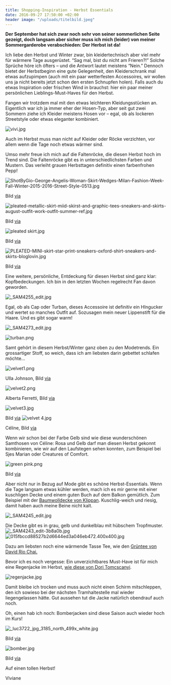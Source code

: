 ```yaml
---
title: Shopping-Inspiration - Herbst Essentials
date: 2016-09-27 17:50:00 +02:00
header image: "/uploads/titelbild.jpeg"
---
```


**Der September hat sich zwar noch sehr von seiner sommerlichen Seite gezeigt, doch langsam aber sicher muss ich mich (leider) von meiner Sommergarderobe verabschieden: Der Herbst ist da!**

Ich liebe den Herbst und Winter zwar, bin kleidertechnisch aber viel mehr für wärmere Tage ausgerüstet. “Sag mal, bist du nicht am Frieren?!” Solche Sprüche höre ich öfters – und die Antwort lautet meistens “Nein.” Dennoch bietet der Herbstbeginn eine gute Gelegenheit, den Kleiderschrank mal etwas aufzupimpen (auch mit ein paar wetterfesten Accessoires, wir wollen uns ja nicht bereits jetzt schon den ersten Schnupfen holen). Falls auch du etwas Inspiration oder frischen Wind in brauchst: hier ein paar meiner persönlichen Lieblings-Must-Haves für den Herbst.

Fangen wir trotzdem mal mit den etwas leichteren Kleidungsstücken an. Eigentlich war ich ja immer eher der Hosen-Typ, aber seit gut zwei Sommern ziehe ich Kleider meistens Hosen vor – egal, ob als lockeren Streetstyle oder etwas eleganter kombiniert. 

![vivi.jpg](/uploads/vivi.jpg)

Auch im Herbst muss man nicht auf Kleider oder Röcke verzichten, vor allem wenn die Tage noch etwas wärmer sind. 



Umso mehr freue ich mich auf die Faltenröcke, die diesen Herbst hoch im Trend sind. Die Faltenröcke gibt es in unterschiedlichsten Farben und Mustern. Das verleiht grauen Herbsttagen definitiv einen farbenfrohen Pepp!

![ShotByGio-George-Angelis-Woman-Skirt-Wedges-Milan-Fashion-Week-Fall-Winter-2015-2016-Street-Style-0513.jpg](/uploads/ShotByGio-George-Angelis-Woman-Skirt-Wedges-Milan-Fashion-Week-Fall-Winter-2015-2016-Street-Style-0513.jpg)

Bild [via](http://shotbygio.com/tag/mfw-fallwinter-20152016-street-style/page/3/) 


![pleated-metallic-skirt-miid-skirst-and-graphic-tees-sneakers-and-skirts-august-outfit-work-outfit-summer-ref.jpg](/uploads/pleated-metallic-skirt-miid-skirst-and-graphic-tees-sneakers-and-skirts-august-outfit-work-outfit-summer-ref.jpg)


Bild [via](http://www.closetfulofclothes.com/how-to-wear-pleated-skirts/)

![pleated skirt.jpg](/uploads/pleated%20skirt.jpg)

Bild [via](https://www.pinterest.com/pin/344525440223122014/)

![PLEATED-MINI-skirt-star-print-sneakers-oxford-shirt-sneakers-and-skirts-bloglovin.jpg](/uploads/PLEATED-MINI-skirt-star-print-sneakers-oxford-shirt-sneakers-and-skirts-bloglovin.jpg)

Bild [via](http://www.closetfulofclothes.com/how-to-wear-pleated-skirts/)

Eine weitere, persönliche, Entdeckung für diesen Herbst sind ganz klar: Kopfbedeckungen. Ich bin in den letzten Wochen regelrecht Fan davon geworden.

![_SAM4255_edit.jpg](/uploads/_SAM4255_edit.jpg)

Egal, ob als Cap oder Turban, dieses Accessoire ist definitiv ein HIngucker und wertet so manches Outfit auf. Sozusagen mein neuer Lippenstift für die Haare. Und es gibt sogar warm!


![_SAM4273_edit.jpg](/uploads/_SAM4273_edit.jpg)

![turban.png](/uploads/turban.png)

Samt gehört in diesem Herbst/Winter ganz oben zu den Modetrends. Ein grossartiger Stoff, so weich, dass ich am liebsten darin gebettet schlafen möchte… 

![velvet1.png](/uploads/velvet1.png)

Ulla Johnson, Bild [via](https://www.pinterest.com/source/ullajohnson.com)

![velvet2.png](/uploads/velvet2.png)

Alberta Ferretti, Bild [via](https://www.pinterest.com/livinglycom/) 

![velvet3.jpg](/uploads/velvet3.jpg)



Bild [via](https://www.pinterest.com/vogueparis/) 
![velvet 4.jpg](/uploads/velvet%204.jpg)

Céline, Bild [via](https://www.pinterest.com/source/celine.com)

Wenn wir schon bei der Farbe Gelb sind wie diese wunderschönen Samthosen von Céline: Rosa und Gelb darf man diesen Herbst gekonnt kombinieren, wie wir auf den Laufstegen sehen konnten, zum Beispiel bei Sjes Marian oder Creatures of Comfort. 

![green pink.png](/uploads/green%20pink.png)

Bild [via](http://www.ishawadhwa.com/2016/06/13/fall-trend-2016-yellow-dusty-pink/)

Aber nicht nur in Bezug auf Mode gibt es schöne Herbst-Essentials. Wenn die Tage langsam etwas kühler werden, mach ich es mir gerne mit einer kuschligen Decke und einem guten Buch auf dem Balkon gemütlich. Zum Beispiel mit der [Baumwolldecke von Klippan](https://siroop.ch/wohnen-haushalt/wohnzimmer/zierkissen-plaids/baumwolldecke-klippan-chenille-federn-680236?utm_source=smates&utm_medium=editorial&utm_campaign=smates_q416_vivi&utm_content=klippan). Kuschlig-weich und riesig, damit haben auch meine Beine nicht kalt.

![_SAM4245_edit.jpg](/uploads/_SAM4245_edit.jpg)

Die Decke gibt es in grau, gelb und dunkelblau mit hübschem Tropfmuster.
![_SAM4243_edit-3b8a0b.jpg](/uploads/_SAM4243_edit-3b8a0b.jpg)
![015fbccd88527b2d6644ed3a046eb472.400x400.jpg](/uploads/015fbccd88527b2d6644ed3a046eb472.400x400.jpg)



Dazu am liebsten noch eine wärmende Tasse Tee, wie den [Grüntee von David Rio Chai.](https://siroop.ch/lebensmittel-getraenke/fruehstueck-kaffee-tee/loser-tee/tortoise-green-tea-chai-398g-660557?utm_source=smates&utm_medium=editorial&utm_campaign=smates_q416_vivi&utm_content=chai) 


Bevor ich es noch vergesse: Ein unverzichtbares Must-Have ist für mich eine Regenjacke im Herbst, [wie diese von Dori Tomcscanyi](https://siroop.ch/mode-accessoires/damenmode/jacken/lasergeschnittene-regenjacke-342219?utm_source=smates&utm_medium=editorial&utm_campaign=smates_q416_vivi&utm_content=regenjacke). 

![regenjacke.jpg](/uploads/regenjacke.jpg)

Damit bleibe ich trocken und muss auch nicht einen Schirm mitschleppen, den ich sowieso bei der nächsten Tramhaltestelle mal wieder liegengelassen hätte. Gut aussehen tut die Jacke natürlich obendrauf auch noch.

Oh, einen hab ich noch: Bomberjacken sind diese Saison auch wieder hoch im Kurs! 

![_luc3722_jpg_3185_north_499x_white.jpg](/uploads/_luc3722_jpg_3185_north_499x_white.jpg)

Bild [via](http://en.vogue.fr/fashion/fashion-inspiration/diaporama/fall-winter-2016-2017-trend-bomber-jackets/26297#le-bomber-du-defile-philosophy-di-lorenzo-serafini-automne-hiver-2016-2017) 

![bomber.jpg](/uploads/bomber.jpg)

Bild [via](https://www.pinterest.com/voguemagazine/) 

Auf einen tollen Herbst!

Viviane
